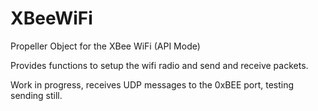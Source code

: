 XBeeWiFi
========

Propeller Object for the XBee WiFi (API Mode)

Provides functions to setup the wifi radio and send and receive packets.

Work in progress, receives UDP messages to the 0xBEE port, testing sending still.

